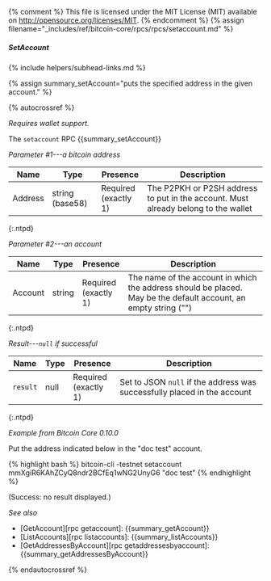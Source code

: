 {% comment %}
This file is licensed under the MIT License (MIT) available on
http://opensource.org/licenses/MIT.
{% endcomment %}
{% assign filename="_includes/ref/bitcoin-core/rpcs/rpcs/setaccount.md" %}

##### SetAccount
{% include helpers/subhead-links.md %}

{% assign summary_setAccount="puts the specified address in the given account." %}

{% autocrossref %}

*Requires wallet support.*

The `setaccount` RPC {{summary_setAccount}}

*Parameter #1---a bitcoin address*

| Name               | Type            | Presence                    | Description
|--------------------|-----------------|-----------------------------|---------------
| Address            | string (base58) | Required<br>(exactly 1)     | The P2PKH or P2SH address to put in the account.  Must already belong to the wallet
{:.ntpd}

*Parameter #2---an account*

| Name               | Type            | Presence                    | Description
|--------------------|-----------------|-----------------------------|---------------
| Account            | string          | Required<br>(exactly 1)     | The name of the account in which the address should be placed.  May be the default account, an empty string ("")
{:.ntpd}

*Result---`null` if successful*

| Name               | Type            | Presence                    | Description
|--------------------|-----------------|-----------------------------|---------------
| `result`           | null            | Required<br>(exactly 1)     | Set to JSON `null` if the address was successfully placed in the account
{:.ntpd}

*Example from Bitcoin Core 0.10.0*

Put the address indicated below in the "doc test" account.

{% highlight bash %}
bitcoin-cli -testnet setaccount \
    mmXgiR6KAhZCyQ8ndr2BCfEq1wNG2UnyG6 "doc test"
{% endhighlight %}

(Success: no result displayed.)

*See also*

* [GetAccount][rpc getaccount]: {{summary_getAccount}}
* [ListAccounts][rpc listaccounts]: {{summary_listAccounts}}
* [GetAddressesByAccount][rpc getaddressesbyaccount]: {{summary_getAddressesByAccount}}

{% endautocrossref %}
